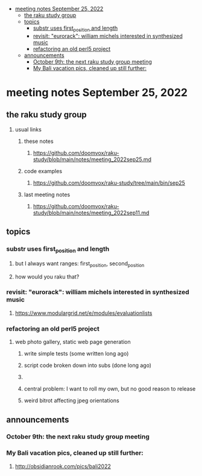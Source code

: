 - [meeting notes September 25, 2022](#orgdee1040)
  - [the raku study group](#orgd4fc015)
  - [topics](#orgd9067d5)
    - [substr uses first<sub>position</sub> and length](#org1a15a9c)
    - [revisit: "eurorack": william michels interested in synthesized music](#org5c1a55c)
    - [refactoring an old perl5 project](#orge2a6bdf)
  - [announcements](#orgbef3957)
    - [October 9th: the next raku study group meeting](#org9b5f445)
    - [My Bali vacation pics, cleaned up still further:](#org220006d)


<a id="orgdee1040"></a>

# meeting notes September 25, 2022


<a id="orgd4fc015"></a>

## the raku study group

1.  usual links

    1.  these notes
    
        1.  <https://github.com/doomvox/raku-study/blob/main/notes/meeting_2022sep25.md>
    
    2.  code examples
    
        1.  <https://github.com/doomvox/raku-study/tree/main/bin/sep25>
    
    3.  last meeting notes
    
        1.  <https://github.com/doomvox/raku-study/blob/main/notes/meeting_2022sep11.md>


<a id="orgd9067d5"></a>

## topics


<a id="org1a15a9c"></a>

### substr uses first<sub>position</sub> and length

1.  but I always want ranges: first<sub>position</sub>, second<sub>position</sub>

2.  how would you raku that?


<a id="org5c1a55c"></a>

### revisit: "eurorack": william michels interested in synthesized music

1.  <https://www.modulargrid.net/e/modules/evaluationlists>


<a id="orge2a6bdf"></a>

### refactoring an old perl5 project

1.  web photo gallery, static web page generation

    1.  write simple tests (some written long ago)
    
    2.  script code broken down into subs (done long ago)
    
    3.  
    
    4.  central problem: I want to roll my own, but no good reason to release
    
    5.  weird bitrot affecting jpeg orientations


<a id="orgbef3957"></a>

## announcements


<a id="org9b5f445"></a>

### October 9th: the next raku study group meeting


<a id="org220006d"></a>

### My Bali vacation pics, cleaned up still further:

1.  <http://obsidianrook.com/pics/bali2022>
